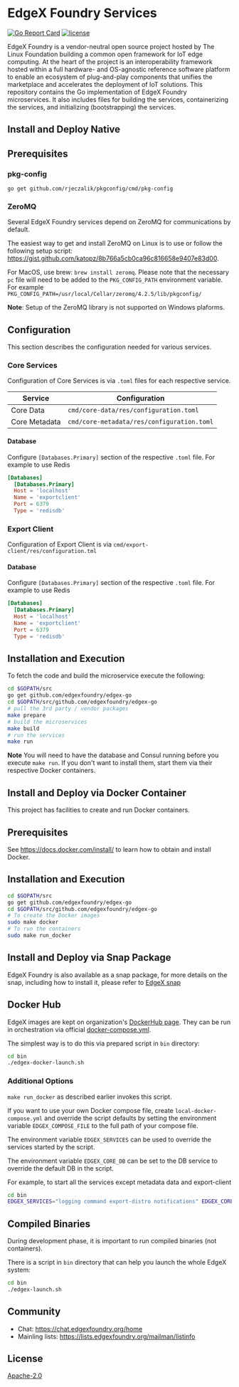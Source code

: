 # EdgeX Foundry Services

[![Go Report Card](https://goreportcard.com/badge/github.com/edgexfoundry/edgex-go)](https://goreportcard.com/report/github.com/edgexfoundry/edgex-go)
[![license](https://img.shields.io/badge/license-Apache%20v2.0-blue.svg)](LICENSE)

EdgeX Foundry is a vendor-neutral open source project hosted by The Linux Foundation building a common open framework for IoT edge computing. At the heart of the project is an interoperability framework hosted within a full hardware- and OS-agnostic reference software platform to enable an ecosystem of plug-and-play components that unifies the marketplace and accelerates the deployment of IoT solutions. This repository contains the Go implementation of EdgeX Foundry microservices. It also includes files for building the services, containerizing the services, and initializing (bootstrapping) the services.

## Install and Deploy Native

## Prerequisites

### pkg-config

`go get github.com/rjeczalik/pkgconfig/cmd/pkg-config`

### ZeroMQ

Several EdgeX Foundry services depend on ZeroMQ for communications by default.

The easiest way to get and install ZeroMQ on Linux is to use or follow the following setup script: https://gist.github.com/katopz/8b766a5cb0ca96c816658e9407e83d00.

For MacOS, use brew: `brew install zeromq`. Please note that the necessary `pc` file will need to be added to the `PKG_CONFIG_PATH` environment variable. For example `PKG_CONFIG_PATH=/usr/local/Cellar/zeromq/4.2.5/lib/pkgconfig/`

**Note**: Setup of the ZeroMQ library is not supported on Windows plaforms.

## Configuration

This section describes the configuration needed for various services.

### Core Services

Configuration of Core Services is via `.toml` files for each respective service.

| Service       | Configuration                            |
| ------------- | ---------------------------------------- |
| Core Data     | `cmd/core-data/res/configuration.toml`     |
| Core Metadata | `cmd/core-metadata/res/configuration.toml` |

#### Database

Configure `[Databases.Primary]` section of the respective `.toml` file. For example to use Redis

```TOML
[Databases]
  [Databases.Primary]
  Host = 'localhost'
  Name = 'exportclient'
  Port = 6379
  Type = 'redisdb'
```

### Export Client

Configuration of Export Client is via `cmd/export-client/res/configuration.tml`

#### Database

Configure `[Databases.Primary]` section of the respective `.toml` file. For example to use Redis

```TOML
[Databases]
  [Databases.Primary]
  Host = 'localhost'
  Name = 'exportclient'
  Port = 6379
  Type = 'redisdb'
```

## Installation and Execution

To fetch the code and build the microservice execute the following:

```sh
cd $GOPATH/src
go get github.com/edgexfoundry/edgex-go
cd $GOPATH/src/github.com/edgexfoundry/edgex-go
# pull the 3rd party / vendor packages
make prepare
# build the microservices
make build
# run the services
make run
```

**Note** You will need to have the database and Consul running before you execute `make run`. If you don't want to install them, start them via their respective Docker containers.

## Install and Deploy via Docker Container

This project has facilities to create and run Docker containers.

## Prerequisites

See https://docs.docker.com/install/ to learn how to obtain and install Docker.

## Installation and Execution

```sh
cd $GOPATH/src
go get github.com/edgexfoundry/edgex-go
cd $GOPATH/src/github.com/edgexfoundry/edgex-go
# To create the Docker images
sudo make docker
# To run the containers
sudo make run_docker
```

## Install and Deploy via Snap Package

EdgeX Foundry is also available as a snap package, for more details
on the snap, including how to install it, please refer to [EdgeX snap](https://github.com/edgexfoundry/edgex-go/blob/master/snap/README.md)

## Docker Hub

EdgeX images are kept on organization's [DockerHub page](https://hub.docker.com/u/edgexfoundry/).
They can be run in orchestration via official [docker-compose.yml](https://github.com/edgexfoundry/developer-scripts/blob/master/compose-files/docker-compose.yml).

The simplest way is to do this via prepared script in `bin` directory:

```sh
cd bin
./edgex-docker-launch.sh
```

### Additional Options

`make run_docker` as described earlier invokes this script.

If you want to use your own Docker compose file, create `local-docker-compose.yml` and override the script defaults by setting the environment variable `EDGEX_COMPOSE_FILE` to the full path of your compose file.

The environment variable `EDGEX_SERVICES` can be used to override the services started by the script.

The environment variable `EDGEX_CORE_DB` can be set to the DB service to override the default DB in the script.

For example, to start all the services except metadata data and export-client

```sh
cd bin
EDGEX_SERVICES="logging command export-distro notifications" EDGEX_CORE_DB=redis EDGEX_COMPOSE_FILE=../docker/local-docker-compose.yml bin/edgex-docker-launch.sh
```

## Compiled Binaries

During development phase, it is important to run compiled binaries (not containers).

There is a script in `bin` directory that can help you launch the whole EdgeX system:

```sh
cd bin
./edgex-launch.sh
```

## Community
- Chat: https://chat.edgexfoundry.org/home
- Mainling lists: https://lists.edgexfoundry.org/mailman/listinfo

## License
[Apache-2.0](LICENSE)
